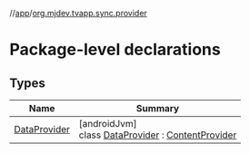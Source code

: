 //[app](../../index.md)/[org.mjdev.tvapp.sync.provider](index.md)

# Package-level declarations

## Types

| Name | Summary |
|---|---|
| [DataProvider](-data-provider/index.md) | [androidJvm]<br>class [DataProvider](-data-provider/index.md) : [ContentProvider](https://developer.android.com/reference/kotlin/android/content/ContentProvider.html) |
